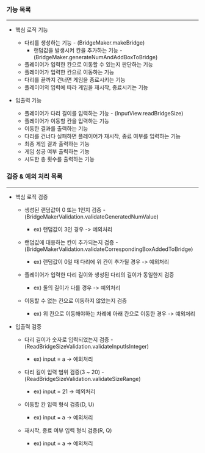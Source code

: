 ### 기능 목록

---
* 핵심 로직 기능
  * 다리를 생성하는 기능 - (BridgeMaker.makeBridge)
     * 랜덤값을 발생시켜 칸을 추가하는 기능 - (BridgeMaker.generateNumAndAddBoxToBridge)
  * 플레이어가 입력한 칸으로 이동할 수 있는지 판단하는 기능
  * 플레이어가 입력한 칸으로 이동하는 기능
  * 다리를 끝까지 건너면 게임을 종료시키는 기능
  * 플레이어의 입력에 따라 게임을 재시작, 종료시키는 기능
   
* 입출력 기능
  * 플레이어가 다리 길이를 입력하는 기능 - (InputView.readBridgeSize)
  * 플레이어가 이동할 칸을 입력하는 기능
  * 이동한 결과를 출력하는 기능
  * 다리를 건너다 실패하면 플레이어가 재시작, 종료 여부를 입력하는 기능
  * 최종 게임 결과 출력하는 기능
  * 게임 성공 여부 출력하는 기능
  * 시도한 총 횟수를 출력하는 기능

### 검증 & 예외 처리 목록

---
* 핵심 로직 검증
  * 생성된 랜덤값이 0 또는 1인지 검증 - (BridgeMakerValidation.validateGeneratedNumValue)
      * ex) 랜덤값이 3인 경우 -> 예외처리
      
  * 랜덤값에 대응하는 칸이 추가되는지 검증 - (BridgeMakerValidation.validateCorrespondingBoxAddedToBridge)
      * ex) 랜덤값이 0일 때 다리에 위 칸이 추가될 경우 -> 예외처리
      
  * 플레이어가 입력한 다리 길이와 생성된 다리의 길이가 동일한지 검증
      * ex) 둘의 길이가 다를 경우 -> 예외처리
      
  * 이동할 수 없는 칸으로 이동하지 않았는지 검증
      * ex) 위 칸으로 이동해야하는 차례에 아래 칸으로 이동한 경우 -> 예외처리

* 입출력 검증
   * 다리 길이가 숫자로 입력되었는지 검증 - (ReadBridgeSizeValidation.validateInputIsInteger)
      * ex) input = a -> 예외처리
      
   * 다리 길이 입력 범위 검증(3 ~ 20) - (ReadBridgeSizeValidation.validateSizeRange)
      * ex) input = 21 -> 예외처리
       
   * 이동할 칸 입력 형식 검증(D, U)
      * ex) input = a -> 예외처리
      
   * 재시작, 종료 여부 입력 형식 검증(R, Q)
      * ex) input = a -> 예외처리
